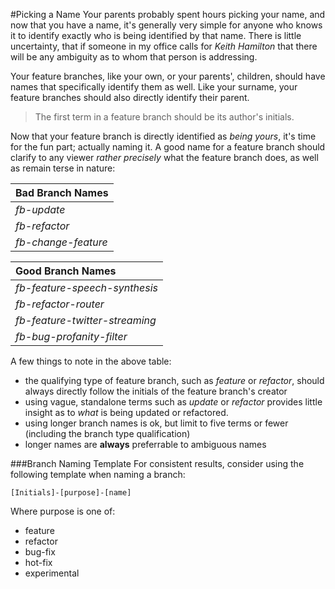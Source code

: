 #Picking a Name
Your parents probably spent hours picking your name, and now that you have a
name, it's generally very simple for anyone who knows it to identify exactly who is being
identified by that name. There is little uncertainty, that if someone in my
office calls for *Keith Hamilton* that there will be any ambiguity as to whom
that person is addressing.

Your feature branches, like your own, or your parents', children, should have names that
specifically identify them as well. Like your surname, your feature branches
should also directly identify their parent.

> The first term in a feature branch should be its author's initials.

Now that your feature branch is directly identified as *being yours*, it's time
for the fun part; actually naming it. A good name for a feature branch should
clarify to any viewer *rather precisely* what the feature branch does, as well
as remain terse in nature:

| Bad Branch Names |
| :----------- |
| *fb-update* |
| *fb-refactor* |
| *fb-change-feature* |

| Good Branch Names |
| :----------------- |
| *fb-feature-speech-synthesis* |
| *fb-refactor-router* |
| *fb-feature-twitter-streaming* |
| *fb-bug-profanity-filter* |

A few things to note in the above table:
* the qualifying type of feature branch, such as *feature* or *refactor*,
should always directly follow the initials of the feature branch's creator
* using vague, standalone terms such as *update* or *refactor* provides
little insight as to *what* is being updated or refactored.
* using longer branch names is ok, but limit to five terms or fewer (including
the branch type qualification)
* longer names are **always** preferrable to ambiguous names

###Branch Naming Template
For consistent results, consider using the following template when naming a
branch:

    [Initials]-[purpose]-[name]

Where purpose is one of:
* feature
* refactor
* bug-fix
* hot-fix
* experimental

